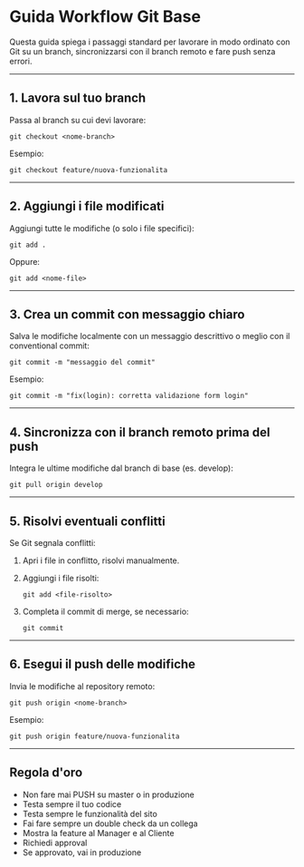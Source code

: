 
# Guida Workflow Git Base

Questa guida spiega i passaggi standard per lavorare in modo ordinato con Git su un branch, sincronizzarsi con il branch remoto e fare push senza errori.

---

## 1. Lavora sul tuo branch 

Passa al branch su cui devi lavorare:

```
git checkout <nome-branch>
```

Esempio:

```
git checkout feature/nuova-funzionalita
```

---

## 2. Aggiungi i file modificati

Aggiungi tutte le modifiche (o solo i file specifici):

```
git add .
```

Oppure:

```
git add <nome-file>
```

---

## 3. Crea un commit con messaggio chiaro

Salva le modifiche localmente con un messaggio descrittivo o meglio con il conventional commit:

```
git commit -m "messaggio del commit"
```

Esempio:

```
git commit -m "fix(login): corretta validazione form login"
```

---

## 4. Sincronizza con il branch remoto prima del push

Integra le ultime modifiche dal branch di base (es. develop):

```
git pull origin develop
```

---

## 5. Risolvi eventuali conflitti

Se Git segnala conflitti:

1. Apri i file in conflitto, risolvi manualmente.
2. Aggiungi i file risolti:

    ```
    git add <file-risolto>
    ```

3. Completa il commit di merge, se necessario:

    ```
    git commit
    ```

---

## 6. Esegui il push delle modifiche

Invia le modifiche al repository remoto:

```
git push origin <nome-branch>
```

Esempio:

```
git push origin feature/nuova-funzionalita
```

---

## Regola d'oro

- Non fare mai PUSH su master o in produzione
- Testa sempre il tuo codice
- Testa sempre le funzionalità del sito 
- Fai fare sempre un double check da un collega
- Mostra la feature al Manager e al Cliente
- Richiedi approval
- Se approvato, vai in produzione